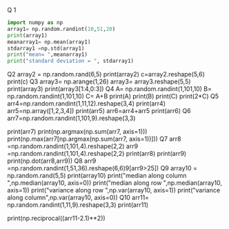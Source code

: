 Q 1
``` python
import numpy as np
array1= np.random.randint(10,51,20)
print(array1)
meanarray1= np.mean(array1)
stdarray1 =np.std(array1)
print("mean= ",meanarray1)
print("standard deviation = ", stdarray1)
```
Q2
array2 = np.random.rand(6,5)
print(array2)
c=array2.reshape(5,6)
print(c)
Q3
array3= np.arange(1,26)
array3= array3.reshape(5,5)
print(array3)
print(array3[1:4,0:3])
Q4
A= np.random.randint(1,101,10)
B= np.random.randint(1,101,10)
C= A+B
print(A)
print(B)
print(C)
print(2*C)
Q5
arr4=np.random.randint(1,11,12).reshape(3,4)
print(arr4)
arr5=np.array([1,2,3,4])
print(arr5)
arr6=arr4+arr5
print(arr6)
Q6
arr7=np.random.randint(1,101,9).reshape(3,3)

print(arr7)
print(np.argmax(np.sum(arr7, axis=1)))
print(np.max(arr7[np.argmax(np.sum(arr7, axis=1))]))
Q7
arr8 =np.random.randint(1,101,4).reshape(2,2)
arr9 =np.random.randint(1,101,4).reshape(2,2)
print(arr8)
print(arr9)
print(np.dot(arr8,arr9))
Q8
arr9 =np.random.randint(1,51,36).reshape(6,6)9[arr9>25])
Q9
array10 = np.random.rand(5,5)
print(array10)
print("median along column ",np.median(array10, axis=0))
print("median along row ",np.median(array10, axis=1))
print("variance along row ",np.var(array10, axis=1))
print("variance along column",np.var(array10, axis=0))
Q10
arr11= np.random.randint(1,11,9).reshape(3,3)
print(arr11)

print(np.reciprocal((arr11-2.1)**2))
